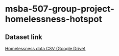 # msba-507-group-project-homelessness-hotspot

## Dataset link
[Homelessness data CSV (Google Drive)](https://drive.google.com/drive/folders/1g9mNtDk7JdCvkZEh3mCSCqzhVe0u4AKS?usp=drive_link)
